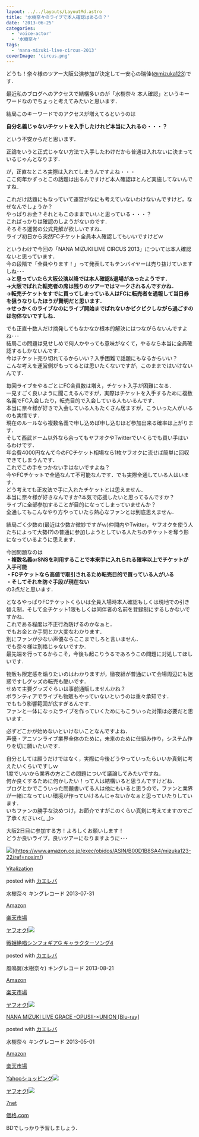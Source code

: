 ```yaml
---
layout: ../../layouts/LayoutMd.astro
title: '水樹奈々のライブで本人確認はあるの？'
date: '2013-06-25'
categories:
  - 'voice-actor'
  - '水樹奈々'
tags:
  - 'nana-mizuki-live-circus-2013'
coverImage: 'circus.png'
---
```


どうも！奈々様のツアー大阪公演参加が決定して一安心の瑞佳([@mizuka123](https://twitter.com/mizuka123))です．

最近私のブログへのアクセスで結構多いのが「水樹奈々 本人確認」というキーワードなのでちょっと考えてみたいと思います．

結局このキーワードでのアクセスが増えてるというのは

**自分名義じゃないチケットを入手したけれど本当に入れるの・・・？**

という不安からだと思います．

正論をいうと正式じゃない方法で入手したわけだから普通は入れないに決まっているじゃんとなります．

が，正直なところ実際は入れてしまうんですよね・・・  
ここ何年かずっとこの話題は出るんですけど本人確認ほとんど実施してないんですね．

これだけ話題にもなっていて運営がなにも考えていないわけないんですけど，なぜなんでしょうか？  
やっぱりお金？それともこのままでいいと思っている・・・？  
こればっかりは確認のしようがないのです．  
そろそろ運営の公式見解が欲しいですね．  
ライブ初日から突然FCチケット全員本人確認してもいいですけどｗ

というわけで今回の「NANA MIZUKI LIVE CIRCUS 2013」については本人確認ないと思っています．  
今の段階で「全員やります！」って発表してもテンバイヤーは売り抜けていますしね･･･  
**→と思っていたら大阪公演以降では本人確認&退場があったようです．  
→大阪でばれた転売者の席は残りのツアーではマークされるんですかね．  
→転売チケットをすでに買ってしまっている人はFCに転売者を通報して当日券を狙うなりしたほうが賢明だと思います．  
→せっかくのライブなのにライブ開始までばれないかビクビクしながら過ごすのは勿体ないですしね．**

でも正直十数人だけ摘発してもなかなか根本的解決にはつながらないんですよね･･･  
結局この問題は見せしめで何人かやっても意味がなくて，やるなら本当に全員確認するしかないんです．  
今はチケット売り切れてるからいい？入手困難で話題にもなるからいい？  
こんな考えを運営側がもってるとは思いたくないですが，このままではいけないんです．

毎回ライブをやるごとにFC会員数は増え，チケット入手が困難になる．  
一見すごく良いように聞こえるんですが，実際はチケットを入手するために複数名義でFC入会したり，転売目的で入会している人もいるんです．  
本当に奈々様が好きで入会している人もたくさん居ますが，こういった人がいるのも実情です．  
現在のルールなら複数名義で申し込めば申し込むほど参加出来る確率は上がります．  
そして西武ドーム以外なら余ってもヤフオクやTwitterでいくらでも買い手はいるわけです．  
年会費4000円なんて今のFCチケット相場なら1枚ヤフオクに流せば簡単に回収できてしまうんです．  
これでこの手をつかない手はないですよね？  
今やFCチケットで全通なんて不可能なんです．でも実際全通している人はいます．  
どう考えても正攻法で手に入れたチケットとは思えません．  
本当に奈々様が好きなんですか?本気で応援したいと思ってるんですか？  
ライブに全部参加することが目的になってしまっていませんか？  
全通してもこんなやり方やっていたら熱心なファンとは到底思えません．

結局ごく少数の(最近は少数か微妙ですがｗ)仲間内やTwitter，ヤフオクを使う人たちによって大勢(?)の普通に参加しようとしている人たちのチケットを奪う形になっているように思えます．

今回問題なのは  
**・複数名義orSNSを利用することで本来手に入れられる確率以上でチケットが入手可能**  
**・FCチケットなら高値で取引されるため転売目的で買っている人がいる  
・そしてそれを防ぐ手段が現在ない**  
の3点だと思います．

となるやっぱりFCチケットくらいは全員入場時本人確認もしくは現地での引き替え制，そして全チケット1限もしくは同伴者の名前を登録制にするしかないですかね．  
これである程度は不正行為防げるのかなぁと．  
でもお金とか手間とか大変なわかります．  
別にファンが少ない声優ならここまでしろと言いません．  
でも奈々様は別格じゃないですか．  
最先端を行ってるからこそ，今後も起こりうるであろうこの問題に対処してほしいです．

物販も限定感を煽りたいのはわかりますが，徹夜組が普通にいて会場周辺にも迷惑ですしグッズの転売も酷いです．  
せめて主要グッズぐらいは事前通販しませんかね？  
ボランティアでライブも物販もやっていないというのは重々承知です．  
でももう影響範囲が広すぎるんです．  
ファンと一体になったライブを作っていくためにもこういった対策は必要だと思います．

必ずどこかが始めないといけないことなんですよね．  
声優・アニソンライブ業界全体のために，未来のために仕組み作り，システム作りを切に願いたいです．

自分としては願うだけではなく，実際に今後どうやっていったらいいか真剣に考えたいくらいですしｗ  
1度でいいから業界の方とこの問題について議論してみたいですね．  
何か良くするために何かしたい！って人は結構いると思うんですけどね．  
ブログとかでこういった問題書いてる人は他にもいると思うので，ファンと業界が一緒になっていい環境が作っていけるんじゃないかなぁと思っていたりしています．  
いちファンの勝手な決めつけ，お節介ですがこのくらい真剣に考えてますのでご了承ください<(\_ \_)>

大阪2日目に参加する方！よろしくお願いします！  
どうか良いライブ，良いツアーになりますように･･･

![](/archive/images/41OxqSA-eoL._SL160_.jpg)](https://www.amazon.co.jp/exec/obidos/ASIN/B00D1B8SA4/mizuka123-22/ref=nosim/)

[Vitalization](https://www.amazon.co.jp/exec/obidos/ASIN/B00D1B8SA4/mizuka123-22/ref=nosim/)

posted with [カエレバ](http://kaereba.com)

水樹奈々 キングレコード 2013-07-31

[Amazon](http://www.amazon.co.jp/gp/search?keywords=Vitalization&__mk_ja_JP=%83J%83%5E%83J%83i&tag=mizuka123-22 'アマゾン')

[楽天市場](http://hb.afl.rakuten.co.jp/hgc/032b53ee.4b34c5ee.0f4a541e.f440145e/?pc=http%3A%2F%2Fsearch.rakuten.co.jp%2Fsearch%2Fmall%2FVitalization%2F-%2Ff.1-p.1-s.1-sf.0-st.A-v.2%3Fx%3D0%26scid%3Daf_ich_link_urltxt%26m%3Dhttp%3A%2F%2Fm.rakuten.co.jp%2F '楽天市場')

[ヤフオク!![](/archive/images/51x8lWYh7XL._SL160_.jpg)](//ck.jp.ap.valuecommerce.com/servlet/referral?sid=3066752&pid=881990645&vc_url=http%3A%2F%2Fauctions.search.yahoo.co.jp%2Fsearch%3Fvo%3D%26ve%3D%26auccat%3D0%26aucminprice%3D%26aucmaxprice%3D%26aucmin_bidorbuy_price%3D%26aucmax_bidorbuy_price%3D%26loc_cd%3D0%26abatch%3D0%26istatus%3D0%26filtered%3D1%26ei%3DUTF-8%26tab_ex%3Dcommerce%26va%3DVitalization 'ヤフオク!')

[戦姫絶唱シンフォギアG キャラクターソング4](https://www.amazon.co.jp/exec/obidos/ASIN/B00DHMF4YU/mizuka123-22/ref=nosim/)

posted with [カエレバ](http://kaereba.com)

風鳴翼(水樹奈々) キングレコード 2013-08-21

[Amazon](http://www.amazon.co.jp/gp/search?keywords=%90%ED%95P%90%E2%8F%A5%83V%83%93%83t%83H%83M%83AG&__mk_ja_JP=%83J%83%5E%83J%83i&tag=mizuka123-22 'アマゾン')

[楽天市場](http://hb.afl.rakuten.co.jp/hgc/032b53ee.4b34c5ee.0f4a541e.f440145e/?pc=http%3A%2F%2Fsearch.rakuten.co.jp%2Fsearch%2Fmall%2F%25E6%2588%25A6%25E5%25A7%25AB%25E7%25B5%25B6%25E5%2594%25B1%25E3%2582%25B7%25E3%2583%25B3%25E3%2583%2595%25E3%2582%25A9%25E3%2582%25AE%25E3%2582%25A2G%2F-%2Ff.1-p.1-s.1-sf.0-st.A-v.2%3Fx%3D0%26scid%3Daf_ich_link_urltxt%26m%3Dhttp%3A%2F%2Fm.rakuten.co.jp%2F '楽天市場')

[ヤフオク!![](/archive/images/41F9-uQ0UeL._SL160_.jpg)](//ck.jp.ap.valuecommerce.com/servlet/referral?sid=3066752&pid=881990645&vc_url=http%3A%2F%2Fauctions.search.yahoo.co.jp%2Fsearch%3Fvo%3D%26ve%3D%26auccat%3D0%26aucminprice%3D%26aucmaxprice%3D%26aucmin_bidorbuy_price%3D%26aucmax_bidorbuy_price%3D%26loc_cd%3D0%26abatch%3D0%26istatus%3D0%26filtered%3D1%26ei%3DUTF-8%26tab_ex%3Dcommerce%26va%3D%25E6%2588%25A6%25E5%25A7%25AB%25E7%25B5%25B6%25E5%2594%25B1%25E3%2582%25B7%25E3%2583%25B3%25E3%2583%2595%25E3%2582%25A9%25E3%2582%25AE%25E3%2582%25A2G 'ヤフオク!')

[NANA MIZUKI LIVE GRACE -OPUSII-×UNION \[Blu-ray\]](https://www.amazon.co.jp/exec/obidos/ASIN/B00BHJGQT2/mizuka123-22/ref=nosim/)

posted with [カエレバ](http://kaereba.com)

水樹奈々 キングレコード 2013-05-01

[Amazon](http://www.amazon.co.jp/gp/search?keywords=NANA%20MIZUKI%20LIVE%20GRACE&__mk_ja_JP=%83J%83%5E%83J%83i&tag=mizuka123-22 'アマゾン')

[楽天市場](http://hb.afl.rakuten.co.jp/hgc/032b53ee.4b34c5ee.0f4a541e.f440145e/?pc=http%3A%2F%2Fsearch.rakuten.co.jp%2Fsearch%2Fmall%2FNANA%2520MIZUKI%2520LIVE%2520GRACE%2F-%2Ff.1-p.1-s.1-sf.0-st.A-v.2%3Fx%3D0%26scid%3Daf_ich_link_urltxt%26m%3Dhttp%3A%2F%2Fm.rakuten.co.jp%2F '楽天市場')

[Yahooショッピング![](//ad.jp.ap.valuecommerce.com/servlet/gifbanner?sid=3066752&pid=881990642)](//ck.jp.ap.valuecommerce.com/servlet/referral?sid=3066752&pid=881990642&vc_url=http%3A%2F%2Fshopping.search.yahoo.co.jp%2Fsearch%3FuIv%3Don%26ei%3DUTF-8%26tab_ex%3Dcommerce%26slider%3D0%26va%3DNANA%2520MIZUKI%2520LIVE%2520GRACE 'Yahooショッピング')

[ヤフオク!![](//ad.jp.ap.valuecommerce.com/servlet/gifbanner?sid=3066752&pid=881990645)](//ck.jp.ap.valuecommerce.com/servlet/referral?sid=3066752&pid=881990645&vc_url=http%3A%2F%2Fauctions.search.yahoo.co.jp%2Fsearch%3Fvo%3D%26ve%3D%26auccat%3D0%26aucminprice%3D%26aucmaxprice%3D%26aucmin_bidorbuy_price%3D%26aucmax_bidorbuy_price%3D%26loc_cd%3D0%26abatch%3D0%26istatus%3D0%26filtered%3D1%26ei%3DUTF-8%26tab_ex%3Dcommerce%26va%3DNANA%2520MIZUKI%2520LIVE%2520GRACE 'ヤフオク!')

[7net](//ck.jp.ap.valuecommerce.com/servlet/referral?sid=3066752&pid=881990643&vc_url=http%3A%2F%2Fwww.7netshopping.jp%2Fall%2Fsearch_result%2F-%2Fbprice%2Foff%2Fsort%2F0%2Fkword_in%2FNANA%2520MIZUKI%2520LIVE%2520GRACE%2FallGoods%2Fon%2Fsubmit.x%2F30%2Fdisp_result%2F1%2Fsubmit.y%2F9%2Fprvlg%2Foff%2Fnobuy%2Fon%2FsetProduct%2Foff%2Foop%2Fon%2Fctgy%2Fall%2FfromKeywordSearch%2Ftrue 'セブンネットショッピング')

[価格.com](http://kakaku.com/search_results/NANA%20MIZUKI%20LIVE%20GRACE/ 'kakakucom')

BDでしっかり予習しましょう．
